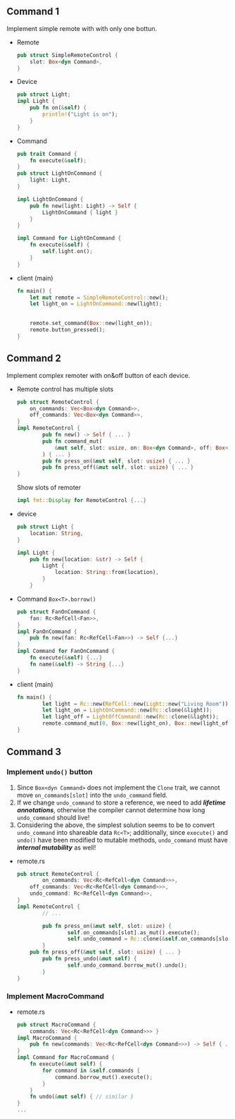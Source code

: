 ## Command 1
Implement simple remote with with only one bottun.
- Remote
    ```Rust
    pub struct SimpleRemoteControl {
        slot: Box<dyn Command>,
    }
    ```
- Device
    ```Rust
    pub struct Light;
    impl Light {
        pub fn on(&self) {
            println!("Light is on");
        }
    }
    ```
- Command
    ```Rust
    pub trait Command {
        fn execute(&self);
    }
    pub struct LightOnCommand {
        light: Light,
    }

    impl LightOnCommand {
        pub fn new(light: Light) -> Self {
            LightOnCommand { light }
        }
    }

    impl Command for LightOnCommand {
        fn execute(&self) {
            self.light.on();
        }
    }
    ```
- client (main)
    ```Rust
    fn main() {
        let mut remote = SimpleRemoteControl::new();
        let light_on = LightOnCommand::new(light);
        

        remote.set_command(Box::new(light_on));
        remote.button_pressed();
    }

    ```
## Command 2
Implement complex remoter with on&off button of each device. 
- Remote control has multiple slots
    ```Rust
    pub struct RemoteControl {
        on_commands: Vec<Box<dyn Command>>,
        off_commands: Vec<Box<dyn Command>>,
    }
    impl RemoteControl { 
            pub fn new() -> Self { ... }
            pub fn command_mut(
                &mut self, slot: usize, on: Box<dyn Command>, off: Box<dyn Command>
            ) { ... }
            pub fn press_on(&mut self, slot: usize) { ... }
            pub fn press_off(&mut self, slot: usize) { ... }
    }
    ```
    Show slots of remoter
    ```Rust
    impl fmt::Display for RemoteControl {...}
    ```
- device
    ```Rust
    pub struct Light {
        location: String,
    }

    impl Light {
        pub fn new(location: &str) -> Self {
            Light {
                location: String::from(location),
            }
        }
    ```
 -  Command `Box<T>.borrow()`
    ```Rust
    pub struct FanOnCommand {
        fan: Rc<RefCell<Fan>>,
    }
    impl FanOnCommand {
        pub fn new(fan: Rc<RefCell<Fan>>) -> Self {...}
    }
    impl Command for FanOnCommand {
        fn execute(&self) {...}
        fn name(&self) -> String {...}
    }
    ```
- client (main)
    ```Rust
    fn main() {
            let light = Rc::new(RefCell::new(Light::new("Living Room")));
            let light_on = LightOnCommand::new(Rc::clone(&light));
            let light_off = LightOffCommand::new(Rc::clone(&light));
            remote.command_mut(0, Box::new(light_on), Box::new(light_off));
    }
    ```
## Command 3
 
### Implement `undo()` button

1. Since `Box<dyn Command>` does not implement the `Clone` trait, we cannot move `on_commands[slot]` into the `undo_command` field.
2. If we change `undo_command` to store a reference, we need to add ***lifetime annotations***, otherwise the compiler cannot determine how long `undo_command` should live!
3. Considering the above, the simplest solution seems to be to convert `undo_command` into shareable data `Rc<T>`; additionally, since `execute()` and `undo()` have been modified to mutable methods, `undo_command` must have ***internal mutability*** as well!

- remote.rs
    ```Rust
    pub struct RemoteControl {
            on_commands: Vec<Rc<RefCell<dyn Command>>>,
        off_commands: Vec<Rc<RefCell<dyn Command>>>,
        undo_command: Rc<RefCell<dyn Command>>,
    }
    impl RemoteControl { 
            // ...

            pub fn press_on(&mut self, slot: usize) { 
                    self.on_commands[slot].as_mut().execute();
                    self.undo_command = Rc::clone(&self.on_commands[slot]);
            }
        pub fn press_off(&mut self, slot: usize) { ... }
            pub fn press_undo(&mut self) {
                    self.undo_command.borrow_mut().undo();
            }
    }
    ```

### Implement MacroCommand

- remote.rs
    ```Rust
    pub struct MacroCommand { 
        commands: Vec<Rc<RefCell<dyn Command>>> }
    impl MacroCommand {
        pub fn new(commands: Vec<Rc<RefCell<dyn Command>>>) -> Self { ... }
    }
    impl Command for MacroCommand {
        fn execute(&mut self) {
            for command in &self.commands {
                command.borrow_mut().execute();
            }
        }
        fn undo(&mut self) { // similar }
    }
    ...
    ```